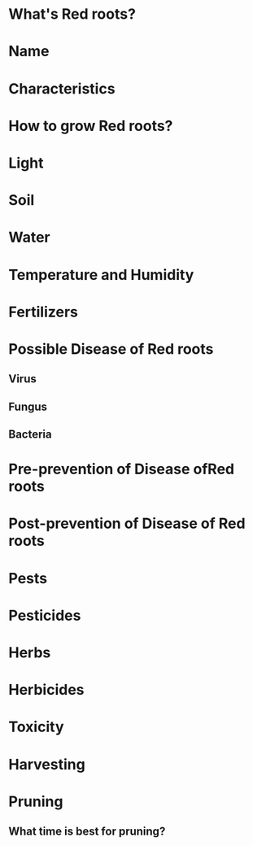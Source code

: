 #  What's Red roots?
# Name

# Characteristics

# How to grow Red roots?
# Light
# Soil
# Water
# Temperature  and Humidity
# Fertilizers
# Possible Disease  of  Red roots

## Virus
##  Fungus
##  Bacteria
# Pre-prevention of Disease  ofRed roots
# Post-prevention of Disease  of Red roots
#  Pests
# Pesticides
# Herbs
# Herbicides
#  Toxicity
# Harvesting
# Pruning 
##  What time  is best  for pruning?